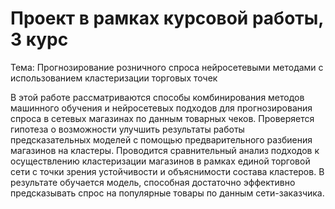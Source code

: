 # Проект в рамках курсовой работы, 3 курс

Тема: Прогнозирование розничного спроса нейросетевыми методами с использованием кластеризации торговых точек

В этой работе рассматриваются способы комбинирования методов машинного обучения и нейросетевых подходов для прогнозирования спроса в сетевых магазинах по данным товарных чеков. Проверяется гипотеза о возможности улучшить результаты работы предсказательных моделей с помощью предварительного разбиения магазинов на кластеры. Проводится сравнительный анализ подходов к осуществлению кластеризации магазинов в рамках единой торговой сети с точки зрения устойчивости и объяснимости состава кластеров. В результате обучается модель, способная достаточно эффективно предсказывать спрос на популярные товары по данным сети-заказчика.
